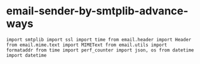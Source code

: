 # email-sender-by-smtplib-advance-ways


`
import smtplib
import ssl
import time
from email.header import Header
from email.mime.text import MIMEText
from email.utils import formataddr
from time import perf_counter
import json, os
from datetime import datetime
`
